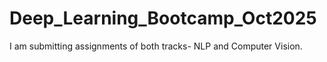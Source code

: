 # Deep_Learning_Bootcamp_Oct2025
I am submitting assignments of both tracks- NLP and Computer Vision.
